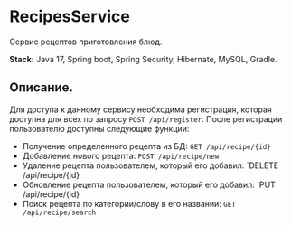 # RecipesService 
Сервис рецептов приготовления блюд.

**Stack:** Java 17, Spring boot, Spring Security, Hibernate, MySQL, Gradle.
## Описание.
Для доступа к данному сервису необходима регистрация, которая доступна для всех по запросу `POST /api/register`. 
После регистрации пользователю доступны следующие функции:
- Получение определенного рецепта из БД: `GET /api/recipe/{id}`
- Добавление нового рецепта: `POST /api/recipe/new`
- Удаление рецепта пользователем, который его добавил: `DELETE /api/recipe/{id}
- Обновление рецепта пользователем, который его добавил: `PUT /api/recipe/{id}
- Поиск рецепта по категории/слову в его названии: `GET /api/recipe/search`
